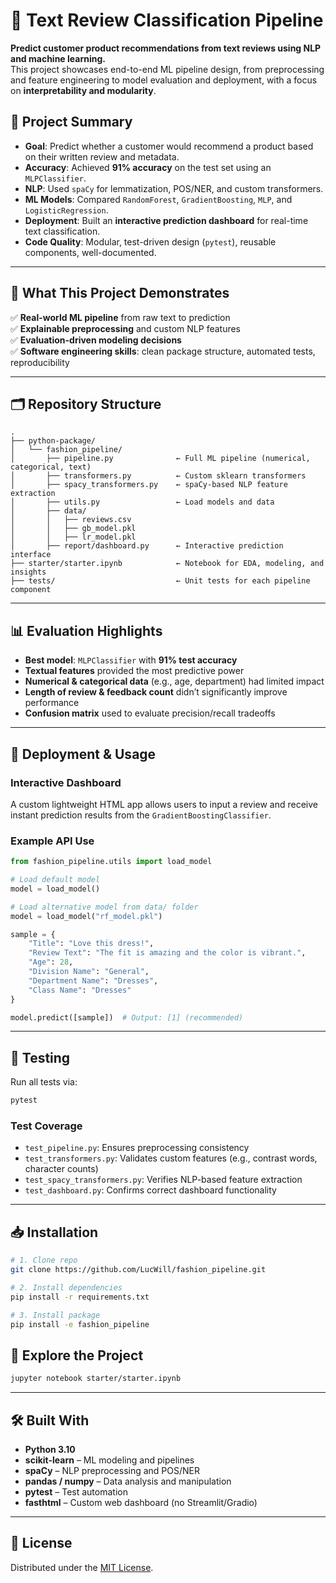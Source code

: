 # 📝 Text Review Classification Pipeline

**Predict customer product recommendations from text reviews using NLP and machine learning.**  
This project showcases end-to-end ML pipeline design, from preprocessing and feature engineering to model evaluation and deployment, with a focus on **interpretability and modularity**.

## 💼 Project Summary

- **Goal**: Predict whether a customer would recommend a product based on their written review and metadata.
- **Accuracy**: Achieved **91% accuracy** on the test set using an `MLPClassifier`.
- **NLP**: Used `spaCy` for lemmatization, POS/NER, and custom transformers.
- **ML Models**: Compared `RandomForest`, `GradientBoosting`, `MLP`, and `LogisticRegression`.
- **Deployment**: Built an **interactive prediction dashboard** for real-time text classification.
- **Code Quality**: Modular, test-driven design (`pytest`), reusable components, well-documented.

---

## 🧠 What This Project Demonstrates

✅ **Real-world ML pipeline** from raw text to prediction  
✅ **Explainable preprocessing** and custom NLP features  
✅ **Evaluation-driven modeling decisions**  
✅ **Software engineering skills**: clean package structure, automated tests, reproducibility

---

## 🗂️ Repository Structure

```
.
├── python-package/
│   └── fashion_pipeline/
│       ├── pipeline.py              ← Full ML pipeline (numerical, categorical, text)
│       ├── transformers.py          ← Custom sklearn transformers
│       ├── spacy_transformers.py    ← spaCy-based NLP feature extraction
│       ├── utils.py                 ← Load models and data
│       ├── data/
│       │   ├── reviews.csv
│       │   ├── gb_model.pkl
│       │   ├── lr_model.pkl
│       ├── report/dashboard.py      ← Interactive prediction interface
├── starter/starter.ipynb            ← Notebook for EDA, modeling, and insights
├── tests/                           ← Unit tests for each pipeline component
```

---

## 📊 Evaluation Highlights

- **Best model**: `MLPClassifier` with **91% test accuracy**
- **Textual features** provided the most predictive power
- **Numerical & categorical data** (e.g., age, department) had limited impact
- **Length of review & feedback count** didn’t significantly improve performance
- **Confusion matrix** used to evaluate precision/recall tradeoffs

---

## 🚀 Deployment & Usage

### Interactive Dashboard  
A custom lightweight HTML app allows users to input a review and receive instant prediction results from the `GradientBoostingClassifier`.

### Example API Use

```python
from fashion_pipeline.utils import load_model

# Load default model
model = load_model()

# Load alternative model from data/ folder
model = load_model("rf_model.pkl")

sample = {
    "Title": "Love this dress!",
    "Review Text": "The fit is amazing and the color is vibrant.",
    "Age": 28,
    "Division Name": "General",
    "Department Name": "Dresses",
    "Class Name": "Dresses"
}

model.predict([sample])  # Output: [1] (recommended)
```

---

## 🧪 Testing

Run all tests via:

```bash
pytest
```

### Test Coverage

- `test_pipeline.py`: Ensures preprocessing consistency  
- `test_transformers.py`: Validates custom features (e.g., contrast words, character counts)  
- `test_spacy_transformers.py`: Verifies NLP-based feature extraction  
- `test_dashboard.py`: Confirms correct dashboard functionality

---

## 📥 Installation

```bash
# 1. Clone repo
git clone https://github.com/LucWill/fashion_pipeline.git

# 2. Install dependencies
pip install -r requirements.txt

# 3. Install package
pip install -e fashion_pipeline
```

## 📓 Explore the Project

```bash
jupyter notebook starter/starter.ipynb
```

---

## 🛠️ Built With

- **Python 3.10**
- **scikit-learn** – ML modeling and pipelines  
- **spaCy** – NLP preprocessing and POS/NER  
- **pandas / numpy** – Data analysis and manipulation  
- **pytest** – Test automation  
- **fasthtml** – Custom web dashboard (no Streamlit/Gradio)

---

## 📄 License

Distributed under the [MIT License](LICENSE.txt).
